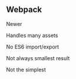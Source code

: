 ##  Webpack

Newer

Handles many assets <!-- .element: class="fragment" -->

No ES6 import/export <!-- .element: class="fragment" -->

Not always smallest result <!-- .element: class="fragment" -->

Not the simplest <!-- .element: class="fragment" -->
